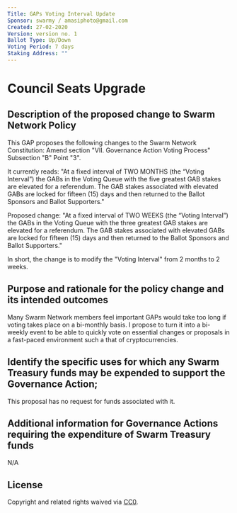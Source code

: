 ```yaml
---
Title: GAPs Voting Interval Update 
Sponsor: swarmy / amasiphoto@gmail.com
Created: 27-02-2020
Version: version no. 1
Ballot Type: Up/Down 
Voting Period: 7 days
Staking Address: ""
---
```


# Council Seats Upgrade

## Description of the proposed change to Swarm Network Policy

This GAP proposes the following changes to the Swarm Network Constitution: Amend section "VII. Governance Action Voting Process" Subsection "B" Point "3".

It currently reads: "At a fixed interval of TWO MONTHS (the “Voting Interval”) the GABs in the Voting Queue with the five greatest GAB stakes are elevated for a referendum. The GAB stakes associated with elevated GABs are locked for fifteen (15) days and then returned to the Ballot Sponsors and Ballot Supporters." 

Proposed change: "At a fixed interval of TWO WEEKS (the “Voting Interval”) the GABs in the Voting Queue with the three greatest GAB stakes are elevated for a referendum. The GAB stakes associated with elevated GABs are locked for fifteen (15) days and then returned to the Ballot Sponsors and Ballot Supporters." 

In short, the change is to modify the "Voting Interval" from 2 months to 2 weeks.


## Purpose and rationale for the policy change and its intended outcomes

Many Swarm Network members feel important GAPs would take too long if voting takes place on a bi-monthly basis. 
I propose to turn it into a bi-weekly event to be able to quickly vote on essential changes or proposals in a fast-paced environment such a that of cryptocurrencies.

## Identify the specific uses for which any Swarm Treasury funds may be expended to support the Governance Action;

This proposal has no request for funds associated with it.

## Additional information for Governance Actions requiring the expenditure of Swarm Treasury funds

N/A

## License
Copyright and related rights waived via [CC0](https://creativecommons.org/publicdomain/zero/1.0/).

